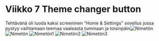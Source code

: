 # Viikko 7 Theme changer button
Tehtävänä oli luoda kaksi screeninen "Home & Settings" sovellus jossa pystyy vaihtamaan teemaa vaaleasta tummaan ja toisinpäin![Nimetön](https://github.com/Sakkeyy/IN00CT08-3005-Homework/assets/127964245/8ecc1379-b413-4659-a523-b5757142786d)
![Nimetön](https://github.com/Sakkeyy/IN00CT08-3005-Homework/assets/127964245/8b3d8d24-358a-46f9-9fad-a5f4045611cf)
![Nimetön1](https://github.com/Sakkeyy/IN00CT08-3005-Homework/assets/127964245/4297c61f-2d64-498f-bf84-687699820591)
![Nimetön2](https://github.com/Sakkeyy/IN00CT08-3005-Homework/assets/127964245/3d0b0ee6-20d9-4584-a3da-cd029d3e0557)
![Nimetön3](https://github.com/Sakkeyy/IN00CT08-3005-Homework/assets/127964245/3a9381ee-0e27-4d76-a13e-b263d5bf03fb)
